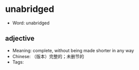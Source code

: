 # unabridged

- Word: unabridged

## adjective

- Meaning: complete, without being made shorter in any way
- Chinese: （版本）完整的；未删节的
- Tags: 

